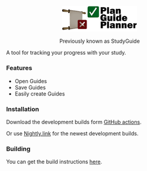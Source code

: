 <p align="center">
<picture>
  <source media="(prefers-color-scheme: dark)" srcset="program_info/PGP-full-DarkMode.svg">
  <source media="(prefers-color-scheme: light)" srcset="program_info/PGP-full-LightMode.svg">
  <img alt="PlanGuidePlanner" src="program_info/PGP-full-LightMode.svg" width="40%">
</picture>

<p align="center">Previously known as StudyGuide</p>
</p>

A tool for tracking your progress with your study.

### Features

* Open Guides
* Save Guides
* Easily create Guides

### Installation

<!--Download the latest version from GitHub Releases. -->

Download the development builds form [GitHub actions](https://github.com/JesseRobot01/PlanGuidePlanner/actions).

Or use [Nightly.link](https://nightly.link/JesseRobot01/PlanGuidePlanner/workflows/dev-build/master) for the newest
development builds.

### Building

You can get the build instructions [here](https://github.com/JesseRobot01/PlanGuidePlanner/wiki/Building).
